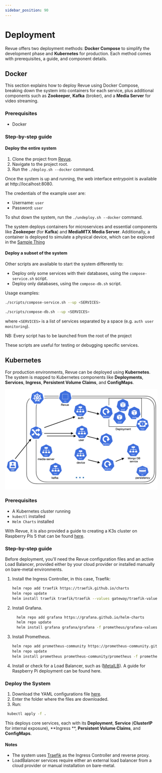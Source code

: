 ```yaml
---
sidebar_position: 90
---
```


# Deployment

Revue offers two deployment methods: **Docker Compose** to simplify the development phase and **Kubernetes** for
production.
Each method comes with prerequisites, a guide, and component details.

## Docker

This section explains how to deploy Revue using Docker Compose,
breaking down the system into containers for each service,
plus additional components such as **Zookeeper**, **Kafka** (broker), and a **Media Server** for video streaming.

### Prerequisites

- Docker

### Step-by-step guide

#### Deploy the entire system

1. Clone the project from [Revue](https://github.com/revue-org/revue).
2. Navigate to the project root.
3. Run the `./deploy.sh --docker` command.

Once the system is up and running, the web interface entrypoint is available at http://localhost:8080.

The credentials of the example user are:

- Username: `user`
- Password: `user`

To shut down the system, run the `./undeploy.sh --docker` command.

The system deploys containers for microservices and essential components like **Zookeeper**
(for **Kafka**) and **MediaMTX Media Server**.
Additionally, a container is deployed to simulate a physical device,
which can be explored in the [Sample Thing](https://github.com/revue-org/revue-sample-thing)

#### Deploy a subset of the system

Other scripts are available to start the system differently to:

- Deploy only some services with their databases, using the `compose-service.sh` script.
- Deploy only databases, using the `compose-db.sh` script.

Usage examples:

```bash 
./scripts/compose-service.sh --up <SERVICES>
```

```bash
./scripts/compose-db.sh --up <SERVICES>
``` 

where `<SERVICES>` is a list of services separated by a space (e.g. `auth user monitoring`).

NB: Every script has to be launched from the root of the project

These scripts are useful for testing or debugging specific services.

## Kubernetes

For production environments, Revue can be deployed using **Kubernetes**.
The system is mapped to Kubernetes components like **Deployments**,
**Services**, **Ingress**, **Persistent Volume Claims**, and **ConfigMaps**.

![Kubernetes](./img/kubernetes-deployment.png)

### Prerequisites

- A Kubernetes cluster running
- `kubectl` installed
- `Helm Charts` installed

With Revue, it is also provided a guide to creating a K3s cluster on Raspberry PIs 5
that can be found [here](https://github.com/revue-org/revue-k3s-deployment).

### Step-by-step guide

Before deployment, you'll need the Revue configuration files and an active Load Balancer,
provided either by your cloud provider or installed manually on bare-metal environments.

1. Install the Ingress Controller, in this case, Traefik:
      ```bash
      helm repo add traefik https://traefik.github.io/charts
      helm repo update
      helm install traefik traefik/traefik --values gateway/traefik-values.yml
      ```
2. Install Grafana.
      ```bash
        helm repo add grafana https://grafana.github.io/helm-charts
        helm repo update
        helm install grafana grafana/grafana -f prometheus/grafana-values.yml --namespace YOUR_NAMESPACE
      ````
3. Install Prometheus.
      ```bash
      helm repo add prometheus-community https://prometheus-community.github.io/helm-charts
      helm repo update
      helm install prometheus prometheus-community/prometheus -f prometheus/prometheus-values.yml
      ```
4. Install or check for a Load Balancer, such as ([MetalLB](https://metallb.universe.tf/installation/)).
   A guide for Raspberry Pi deployment can be found here.

### Deploy the System

1. Download the YAML configurations
   file [here](https://github.com/revue-org/revue-k3s-deployment/tree/main/specifications/k3s).
2. Enter the folder where the files are downloaded.
3. Run:

```bash
 kubectl apply -f .
```

This deploys core services, each with its **Deployment**, **Service** (**ClusterIP** for internal exposure), **Ingress
**, **Persistent Volume Claims**, and **ConfigMaps**.

#### Notes

- The system uses [Traefik](https://traefik.io/traefik/) as the Ingress Controller and reverse proxy.
- LoadBalancer services require either an external load balancer from a cloud provider or manual installation on
  bare-metal.
